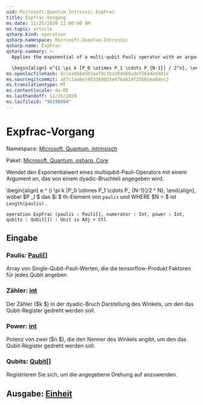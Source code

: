 ```yaml
---
uid: Microsoft.Quantum.Intrinsic.ExpFrac
title: Expfrac-Vorgang
ms.date: 11/25/2020 12:00:00 AM
ms.topic: article
qsharp.kind: operation
qsharp.namespace: Microsoft.Quantum.Intrinsic
qsharp.name: ExpFrac
qsharp.summary: >-
  Applies the exponential of a multi-qubit Pauli operator with an argument given by a dyadic fraction.

  \begin{align} e^{i \pi k [P_0 \otimes P_1 \cdots P_{N-1}] / 2^n}, \end{align} where $P_i$ is the $i$th element of `paulis`, and where $N = $`Length(paulis)`.
ms.openlocfilehash: 8ccea068dd61aaf8c1ba384969adef5644e8401e
ms.sourcegitcommit: a87c1aa8e7453360025e47ba614f25b02ea84ec3
ms.translationtype: MT
ms.contentlocale: de-DE
ms.lasthandoff: 11/26/2020
ms.locfileid: "96198994"
---
```

# <a name="expfrac-operation"></a>Expfrac-Vorgang

Namespace: [Microsoft. Quantum. intrinsisch](xref:Microsoft.Quantum.Intrinsic)

Paket: [Microsoft. Quantum. qsharp. Core](https://nuget.org/packages/Microsoft.Quantum.QSharp.Core)


Wendet den Exponentialwert eines multiqubit-Pauli-Operators mit einem Argument an, das von einem dyadic-Bruchteil angegeben wird.

\begin{align} e ^ {i \pi k [P_0 \otimes P_1 \cdots P_ {N-1}]/2 ^ N}, \end{align}, wobei $P _I $ das $i $ th-Element von `paulis` und WHERE $N = $ ist `Length(paulis)` .

```qsharp
operation ExpFrac (paulis : Pauli[], numerator : Int, power : Int, qubits : Qubit[]) : Unit is Adj + Ctl
```


## <a name="input"></a>Eingabe

### <a name="paulis--pauli"></a>Paulis: [Pauli](xref:microsoft.quantum.lang-ref.pauli)[]

Array von Single-Qubit-Pauli-Werten, die die tensorflow-Produkt Faktoren für jedes Qubit angeben.


### <a name="numerator--int"></a>Zähler: [int](xref:microsoft.quantum.lang-ref.int)

Der Zähler ($k $) in der dyadic-Bruch Darstellung des Winkels, um den das Qubit-Register gedreht werden soll.


### <a name="power--int"></a>Power: [int](xref:microsoft.quantum.lang-ref.int)

Potenz von zwei ($n $), die den Nenner des Winkels angibt, um den das Qubit-Register gedreht werden soll.


### <a name="qubits--qubit"></a>Qubits: [Qubit](xref:microsoft.quantum.lang-ref.qubit)[]

Registrieren Sie sich, um die angegebene Drehung auf anzuwenden.



## <a name="output--unit"></a>Ausgabe: [Einheit](xref:microsoft.quantum.lang-ref.unit)

